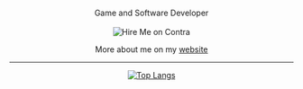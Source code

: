 <div align="center">
  <br>Game and Software Developer
  <br><br><img alt="Hire Me on Contra" src="https://contra.com/static/embed/media/hiremeoncontra-light.png" srcset="https://contra.com/static/embed/media/hiremeoncontra-light.png 1x, https://contra.com/static/embed/media/hiremeoncontra-light@2x.png 2x" style="border-width: 0px;">


  More about me on my [website](https://newmax.dev) 
  <hr>

  

[![Top Langs](https://github-readme-stats.vercel.app/api/top-langs/?username=NewMaxT&theme=dark)](https://github.com/anuraghazra/github-readme-stats)
  
</div>
